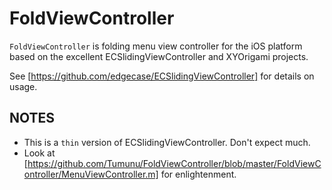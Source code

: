 # FoldViewController

`FoldViewController` is folding menu view controller for the iOS platform based on the excellent ECSlidingViewController and XYOrigami projects.

See [https://github.com/edgecase/ECSlidingViewController] for details on usage.

## NOTES

* This is a `thin` version of ECSlidingViewController. Don't expect much.
* Look at [https://github.com/Tumunu/FoldViewController/blob/master/FoldViewController/MenuViewController.m] for enlightenment.


